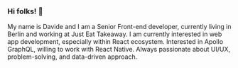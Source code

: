 ### Hi folks! 👋

My name is Davide and I am a Senior Front-end developer, currently living in Berlin and working at Just Eat Takeaway.
I am currently interested in web app development, especially within React ecosystem.
Interested in Apollo GraphQL, willing to work with React Native.
Always passionate about UI/UX, problem-solving, and data-driven approach.

